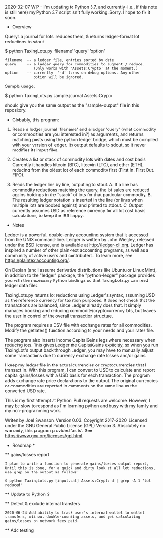 2020-02-07 WIP - I'm updating to Python 3.7, and currently (i.e., if this note
is still here) my Python 3.7 script isn't fully working. Sorry. I hope to fix it soon.

* Overview

Querys a journal for lots, reduces them, & returns ledger-format lot reductions to sdout.

$ python TaxingLots.py 'filename' 'query' 'option'

    filename  -- a ledger file, entries sorted by date
    query     -- a ledger query for commodities to augment / reduce.
                 (Only works with 'Assets:Crypto' at the moment.)
    option    -- currently, '-d' turns on debug options. Any other
                 option will be ignored.

Sample usage:

$ python TaxingLots.py sample.journal Assets:Crypto

should give you the same output as the "sample-output" file in this repository.

* Globably, this program:

 1. Reads a ledger journal 'filename' and a ledger 'query' (what
    commodity or commodities are you interested in?) as arguments,
    and returns matching posts using the python ledger bridge, which
    must be compiled with your version of ledger. Its output defaults
    to sdout, so it never modifies its imput files.

 2. Creates a list or stack of commodity lots with dates and cost basis.
    Currently it handles bitcoin (BTC), litecoin (LTC), and ether (ETH),
    reducing from the oldest lot of each commodity first (First In, First
    Out, FIFO).

 3. Reads the ledger line by line, outputing to stout.
    A. If a line has commodity reductions matching the query,
       the lot sales are reduced agains holdings in the "stack" of lots
       for that particular commodity.
    B. The resulting ledger notation is inserted in the line (or lines
       when multiple lots are booked against) and printed to stdout.
    C. Output currently assumes USD as reference currency for all lot cost
       basis calculations, to keep the IRS happy.
        
* Notes

Ledger is a powerful, double-entry accounting system that is accessed from the
UNIX command-line. Ledger is written by John Wiegley, released under the BSD
license, and is available at http://ledger-cli.org. Ledger has inspired a number of other plain-text accounting programs, as well as a community of active users and contributers. To learn more, see https://plaintextaccounting.org/.

On Debian (and I assume derivative distributions like Ubuntu or Linux Mint), in
addition to the "ledger" package, the "python-ledger" package provides you with
the necessary Python bindings so that TaxingLots.py can read ledger data files.

TaxingLots.py returns lot reductions using Ledger's syntax, assuming USD as the
reference currency for taxation purposes. It does not check that the
transactions are balanced, since Ledger already does that. It simply manages
booking and reducing commodity/cryptocurrency lots, but leaves the user in
control of the overall transaction structure.

The program requires a CSV file with exchange rates for all commodities. Modify
the getrates() function according to your needs and your rates file.

The program also inserts Income:CapitalGains legs where necessary when reducing
lots. This gives Ledger the CapitalGains explicitly, so when you run TaxingLot's output back through Ledger, you may have to manually adjust some transactions due to currency exchange rate losses and/or gains.

I keep my ledger file in the actual currencies or cryptocurrencies that I
transact in. With this program, I can convert to USD to calculate and report
capital gains/losses with a USD basis for each transaction. The program adds
exchange rate price declarations to the output. The original currencies or
commodities are reported in comments on the same line as the converted USD rate.

This is my first attempt at Python. Pull requests are welcome. However, I may
be slow to respond as I'm learning python and busy with my family and my
non-programming work.

Writen by Joel Swanson. Version 0.03. Copyright 2017-2020. Licensed under
the GNU General Public License (GPL) Version 3. Absolutely no warranty,
this program provided 'as is'. See https://www.gnu.org/licenses/gpl.html.


* Roadmap *

**  gains/losses report

    I plan to write a function to generate gains/losses output report,
    Until this is done, for a quick and dirty look at all lot reductions,
    use grep on the output as follows:

    $ python TaxingLots.py [input.dat] Assets:Crypto d | grep -A 1 'lot reduced'

**  Update to Python 3

**  Detect & exclude internal transfers

    2020-06-24 Add ability to track user's internal wallet to wallet
    transfers, without double-counting assets, and yet calculating
    gains/losses on network fees paid.

**  Add testing
